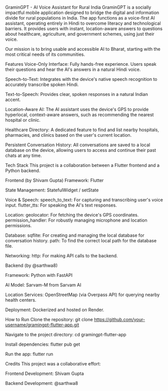 GraminGPT - AI Voice Assistant for Rural India
GraminGPT is a socially impactful mobile application designed to bridge the digital and information divide for rural populations in India. The app functions as a voice-first AI assistant, operating entirely in Hindi to overcome literacy and technological barriers. It provides users with instant, location-aware answers to questions about healthcare, agriculture, and government schemes, using just their voice.

Our mission is to bring usable and accessible AI to Bharat, starting with the most critical needs of its communities.

Features
Voice-Only Interface: Fully hands-free experience. Users speak their questions and hear the AI's answers in a natural Hindi voice.

Speech-to-Text: Integrates with the device's native speech recognition to accurately transcribe spoken Hindi.

Text-to-Speech: Provides clear, spoken responses in a natural Indian accent.

Location-Aware AI: The AI assistant uses the device's GPS to provide hyperlocal, context-aware answers, such as recommending the nearest hospital or clinic.

Healthcare Directory: A dedicated feature to find and list nearby hospitals, pharmacies, and clinics based on the user's current location.

Persistent Conversation History: All conversations are saved to a local database on the device, allowing users to access and continue their past chats at any time.

Tech Stack
This project is a collaboration between a Flutter frontend and a Python backend.

Frontend (by Shivam Gupta)
Framework: Flutter

State Management: StatefulWidget / setState

Voice & Speech:
speech_to_text: For capturing and transcribing user's voice input.
flutter_tts: For speaking the AI's text responses.

Location:
geolocator: For fetching the device's GPS coordinates.
permission_handler: For robustly managing microphone and location permissions.

Database:
sqflite: For creating and managing the local database for conversation history.
path: To find the correct local path for the database file.

Networking:
http: For making API calls to the backend.

Backend (by @sarthwa8)

Framework: Python with FastAPI

AI Model: Sarvam-M from Sarvam AI

Location Services: OpenStreetMap (via Overpass API) for querying nearby health centers.

Deployment: Dockerized and hosted on Render.

How to Run
Clone the repository:
git clone https://github.com/your-username/gramingpt-flutter-app.git

Navigate to the project directory:
cd gramingpt-flutter-app

Install dependencies:
flutter pub get

Run the app:
flutter run

Credits
This project was a collaborative effort:

Frontend Development: Shivam Gupta

Backend Development: @sarthwa8
